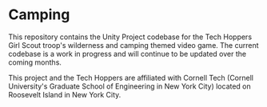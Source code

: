# Camping


This repository contains the Unity Project codebase for the Tech Hoppers Girl Scout troop's wilderness and camping themed video game. The current codebase is a work in progress and will continue to be updated over the coming months.

This project and the Tech Hoppers are affiliated with Cornell Tech (Cornell University's Graduate School of Engineering in New York City) located on Roosevelt Island in New York City. 
